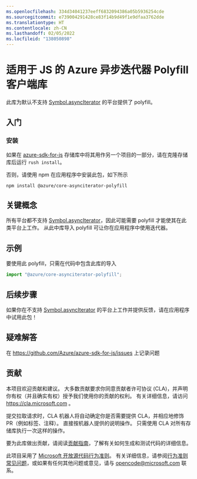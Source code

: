 ```yaml
---
ms.openlocfilehash: 334d34041237eeff6832094386a05b5936254cde
ms.sourcegitcommit: e739004291428ce83f14b9d49f1e9dfaa3762dde
ms.translationtype: HT
ms.contentlocale: zh-CN
ms.lasthandoff: 02/05/2022
ms.locfileid: "138050898"
---
```

# <a name="azure-async-iterator-polyfill-client-library-for-js"></a>适用于 JS 的 Azure 异步迭代器 Polyfill 客户端库

此库为默认不支持 [Symbol.asyncIterator](https://developer.mozilla.org/docs/Web/JavaScript/Reference/Global_Objects/Symbol/asyncIterator) 的平台提供了 polyfill。

## <a name="getting-started"></a>入门

### <a name="installation"></a>安装

如果在 [azure-sdk-for-js](https://github.com/Azure/azure-sdk-for-js) 存储库中将其用作另一个项目的一部分，请在克隆存储库后运行 `rush install`。

否则，请使用 npm 在应用程序中安装此包，如下所示

```
npm install @azure/core-asynciterator-polyfill
```

## <a name="key-concepts"></a>关键概念

所有平台都不支持 [Symbol.asyncIterator](https://developer.mozilla.org/docs/Web/JavaScript/Reference/Global_Objects/Symbol/asyncIterator)，因此可能需要 polyfill 才能使其在此类平台上工作。 从此中库导入 polyfill 可让你在应用程序中使用迭代器。

## <a name="examples"></a>示例

要使用此 polyfill，只需在代码中包含此库的导入

```typescript
import "@azure/core-asynciterator-polyfill";
```

## <a name="next-steps"></a>后续步骤

如果你在不支持 [Symbol.asyncIterator](https://developer.mozilla.org/docs/Web/JavaScript/Reference/Global_Objects/Symbol/asyncIterator) 的平台上工作并提供反馈，请在应用程序中试用此包！

## <a name="troubleshooting"></a>疑难解答

在 https://github.com/Azure/azure-sdk-for-js/issues 上记录问题

## <a name="contributing"></a>贡献

本项目欢迎贡献和建议。 大多数贡献要求你同意贡献者许可协议 (CLA)，并声明你有权（并且确实有权）授予我们使用你的贡献的权利。 有关详细信息，请访问 https://cla.microsoft.com 。

提交拉取请求时，CLA 机器人将自动确定你是否需要提供 CLA，并相应地修饰 PR（例如标签、注释）。 直接按机器人提供的说明操作。 只需使用 CLA 对所有存储库执行一次这样的操作。

要为此库做出贡献，请阅读[贡献指南](https://github.com/Azure/azure-sdk-for-js/tree/64a0cf353678b313bc1c27b430803db431e49c4e/CONTRIBUTING.md)，了解有关如何生成和测试代码的详细信息。

此项目采用了 [Microsoft 开放源代码行为准则](https://opensource.microsoft.com/codeofconduct/)。
有关详细信息，请参阅[行为准则常见问题](https://opensource.microsoft.com/codeofconduct/faq/)，或如果有任何其他问题或意见，请与 [opencode@microsoft.com](mailto:opencode@microsoft.com) 联系。
